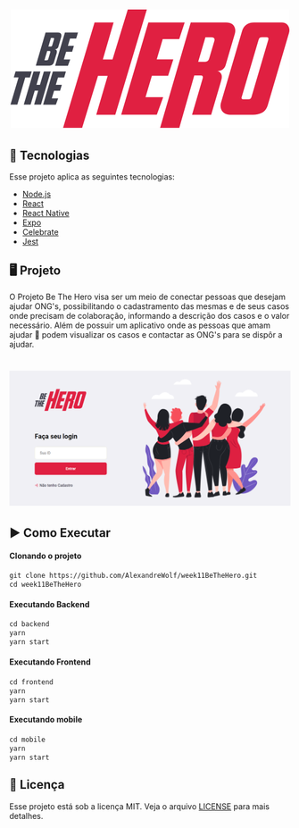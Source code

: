 <h1 align="center">
    <img title="#logo-be-the-hero" src="logo.svg" />
</h1>

## 🔧 Tecnologias

Esse projeto aplica as seguintes tecnologias:

- [Node.js](https://nodejs.org/en/)
- [React](https://reactjs.org)
- [React Native](https://facebook.github.io/react-native/)
- [Expo](https://expo.io/)
- [Celebrate](https://github.com/arb/celebrate)
- [Jest](https://jestjs.io/)

## 🖥️ Projeto
O Projeto Be The Hero visa ser um meio de conectar pessoas que desejam ajudar ONG's, possibilitando o cadastramento das mesmas e de seus casos onde precisam de colaboração, informando a descrição dos casos e o valor necessário. Além de possuir um aplicativo onde as pessoas que amam ajudar 💜 podem visualizar os casos e contactar as ONG's para se dispôr a ajudar. 

<h1 align="center">
    <img title="#projeto-web" src="web.png" />
</h1>

## ▶️ Como Executar

#### Clonando o projeto
```
git clone https://github.com/AlexandreWolf/week11BeTheHero.git
cd week11BeTheHero

```
#### Executando Backend
```
cd backend
yarn
yarn start
```
#### Executando Frontend
```
cd frontend
yarn
yarn start
```
#### Executando mobile
```
cd mobile
yarn
yarn start
```

## 🧾 Licença

Esse projeto está sob a licença MIT. Veja o arquivo [LICENSE](LICENSE.md) para mais detalhes.
